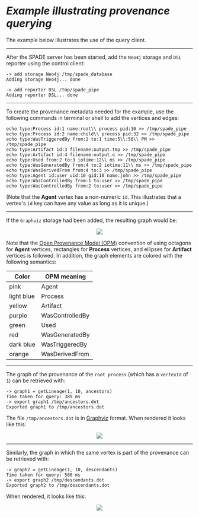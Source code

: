 # _Example illustrating provenance querying_ #

The example below illustrates the use of the query client.


---


After the SPADE server has been started, add the `Neo4j` storage and `DSL` reporter using the control client:

```
-> add storage Neo4j /tmp/spade_database
Adding storage Neo4j... done

-> add reporter DSL /tmp/spade_pipe
Adding reporter DSL... done
```


---


To create the provenance metadata needed for the example, use the following commands in terminal or shell to add the vertices and edges:

```
echo type:Process id:1 name:root\\ process pid:10 >> /tmp/spade_pipe 
echo type:Process id:2 name:child\\ process pid:32 >> /tmp/spade_pipe 
echo type:WasTriggeredBy from:2 to:1 time:5\\:56\\ PM >> /tmp/spade_pipe 
echo type:Artifact id:3 filename:output.tmp >> /tmp/spade_pipe 
echo type:Artifact id:4 filename:output.o >> /tmp/spade_pipe 
echo type:Used from:2 to:3 iotime:12\\ ms >> /tmp/spade_pipe 
echo type:WasGeneratedBy from:4 to:2 iotime:11\\ ms >> /tmp/spade_pipe 
echo type:WasDerivedFrom from:4 to:3 >> /tmp/spade_pipe 
echo type:Agent id:user uid:10 gid:10 name:john >> /tmp/spade_pipe 
echo type:WasControlledBy from:1 to:user >> /tmp/spade_pipe 
echo type:WasControlledBy from:2 to:user >> /tmp/spade_pipe 
```

(Note that the **Agent** vertex has a non-numeric `id`. This illustrates that a vertex's `id` key can have any value as long as it is unique.)


---


If the `Graphviz` storage had been added, the resulting graph would be:

<p align='center'>
<img src='http://data-provenance.googlecode.com/svn/wiki/img/QueryData.gif' />
</p>

Note that the [Open Provenance Model (OPM)](http://eprints.ecs.soton.ac.uk/21449/) convention of using octagons for **Agent** vertices, rectangles for **Process** vertices, and ellipses for **Artifact** vertices is followed. In addition, the graph elements are colored with the following semantics:

<p align='center'>
<table><thead><th> <b>Color</b> </th><th> <b>OPM</b> meaning </th></thead><tbody>
<tr><td> pink         </td><td> Agent              </td></tr>
<tr><td> light blue   </td><td> Process            </td></tr>
<tr><td> yellow       </td><td> Artifact           </td></tr>
<tr><td> purple       </td><td> WasControlledBy    </td></tr>
<tr><td> green        </td><td> Used               </td></tr>
<tr><td> red          </td><td> WasGeneratedBy     </td></tr>
<tr><td> dark blue    </td><td> WasTriggeredBy     </td></tr>
<tr><td> orange       </td><td> WasDerivedFrom     </td></tr>
</p></tbody></table>


---


The graph of the provenance of the `root process` (which has a `vertexId` of `1`) can be retrieved with:

```
-> graph1 = getLineage(1, 10, ancestors)
Time taken for query: 389 ms
-> export graph1 /tmp/ancestors.dot
Exported graph1 to /tmp/ancestors.dot
```

The file `/tmp/ancestors.dot` is in [Graphviz](http://www.graphviz.org) format. When rendered it looks like this:

<p align='center'>
<img src='http://data-provenance.googlecode.com/svn/wiki/img/QueryExampleAncestors.gif' />
</p>


---


Similarly, the graph in which the same vertex is part of the provenance can be retrieved with:

```
-> graph2 = getLineage(1, 10, descendants)
Time taken for query: 560 ms
-> export graph2 /tmp/descendants.dot
Exported graph2 to /tmp/descendants.dot
```

When rendered, it looks like this:

<p align='center'>
<img src='http://data-provenance.googlecode.com/svn/wiki/img/QueryExampleDescendants.gif' />
</p>